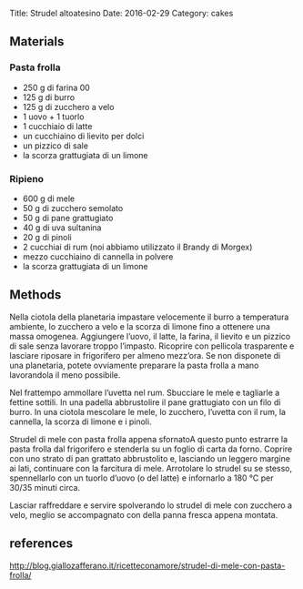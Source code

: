 Title: Strudel altoatesino
Date: 2016-02-29
Category: cakes

## Materials

### Pasta frolla

* 250 g di farina 00
* 125 g di burro
* 125 g di zucchero a velo
* 1 uovo + 1 tuorlo
* 1 cucchiaio di latte
* un cucchiaino di lievito per dolci
* un pizzico di sale
* la scorza grattugiata di un limone

### Ripieno

* 600 g di mele
* 50 g di zucchero semolato
* 50 g di pane grattugiato
* 40 g di uva sultanina
* 20 g di pinoli
* 2 cucchiai di rum (noi abbiamo utilizzato il Brandy di Morgex)
* mezzo cucchiaino di cannella in polvere
* la scorza grattugiata di un limone

## Methods

Nella ciotola della planetaria impastare velocemente il burro a temperatura ambiente, lo zucchero a velo e la scorza di limone fino a ottenere una massa omogenea.
Aggiungere l’uovo, il latte, la farina, il lievito e un pizzico di sale senza lavorare troppo l’impasto.
Ricoprire con pellicola trasparente e lasciare riposare in frigorifero per almeno mezz’ora.
Se non disponete di una planetaria, potete ovviamente preparare la pasta frolla a mano lavorandola il meno possibile.

Nel frattempo ammollare l’uvetta nel rum.
Sbucciare le mele e tagliarle a fettine sottili.
In una padella abbrustolire il pane grattugiato con un filo di burro.
In una ciotola mescolare le mele, lo zucchero, l’uvetta con il rum, la cannella, la scorza di limone e i pinoli.

Strudel di mele con pasta frolla appena sfornatoA questo punto estrarre la pasta frolla dal frigorifero e stenderla su un foglio di carta da forno.
Coprire con uno strato di pan grattato abbrustolito e, lasciando un leggero margine ai lati, continuare con la farcitura di mele.
Arrotolare lo strudel su se stesso, spennellarlo con un tuorlo d’uovo (o del latte) e infornarlo a 180 °C per 30/35 minuti circa.

Lasciar raffreddare e servire spolverando lo strudel di mele con zucchero a velo, meglio se accompagnato con della panna fresca appena montata.

## references

http://blog.giallozafferano.it/ricetteconamore/strudel-di-mele-con-pasta-frolla/


